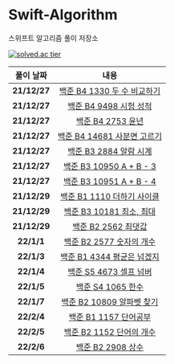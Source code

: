 # Swift-Algorithm
스위프트 알고리즘 풀이 저장소

<!--[![solved.ac tier](http://mazassumnida.wtf/api/generate_badge?boj=beans_bin)](https://solved.ac/beans_bin)-->
[![solved.ac tier](http://mazassumnida.wtf/api/v2/generate_badge?boj=beans_bin)](https://solved.ac/beans_bin)
<!--[![solved.ac tier](http://mazassumnida.wtf/api/mini/generate_badge?boj=beans_bin)](https://solved.ac/beans_bin)-->

|  <center>풀이 날짜</center> |  <center>내용</center> |  
|:--------|:--------:|
|<center>**21/12/27**</center> | <center> [백준 B4 1330 두 수 비교하기](https://beansbin.oopy.io/496b9cdb-f936-4180-b0c6-d1dd839b6281)</center> |
|<center>**21/12/27**</center> | <center> [백준 B4 9498 시험 성적](https://beansbin.oopy.io/e2d69fa3-127d-4b1b-b11d-a4bae2cc92e8)</center> |
|<center>**21/12/27**</center> | <center> [백준 B4 2753 윤년](https://beansbin.oopy.io/3b92cdd9-6e33-4ca6-87e9-2d3d786e7c63)</center> |
|<center>**21/12/27**</center> | <center> [백준 B4 14681 사분면 고르기](https://beansbin.oopy.io/84226774-d3cd-428d-9643-0bf49d8b8fe0)</center> |
|<center>**21/12/27**</center> | <center> [백준 B3 2884 알람 시계](https://beansbin.oopy.io/5a1a5ed6-80bb-45c9-8a92-7f4fd0df10d1)</center> |
|<center>**21/12/27**</center> | <center> [백준 B3 10950 A + B - 3](https://beansbin.oopy.io/0ab41935-3639-4923-a41d-13975981dc22)</center> |
|<center>**21/12/27**</center> | <center> [백준 B3 10951 A + B - 4](https://beansbin.oopy.io/9414ed71-0c14-4701-9182-7f9b337bf84d)</center> |
|<center>**21/12/29**</center> | <center> [백준 B1 1110 더하기 사이클](https://beansbin.oopy.io/5b9595ae-3ddf-4eab-8356-a7e6db5d49d1)</center> |
|<center>**21/12/29**</center> | <center> [백준 B3 10181 최소, 최대](https://beansbin.oopy.io/322bc5a9-83d3-4b12-bf9d-26a80d45dca4)</center> |
|<center>**21/12/29**</center> | <center> [백준 B2 2562 최댓값](https://beansbin.oopy.io/0c296cba-77c8-451b-b9dc-ec6de3a2d945)</center> |
|<center>**22/1/1**</center> | <center> [백준 B2 2577 숫자의 개수](https://beansbin.oopy.io/617f0915-4f17-49bf-915e-7814929d4dc9)</center> |
|<center>**22/1/3**</center> | <center> [백준 B1 4344 평균은 넘겠지](https://beansbin.oopy.io/035d932e-077c-41ae-98fb-9809ee89f67e)</center> |
|<center>**22/1/4**</center> | <center> [백준 S5 4673 셀프 넘버](https://beansbin.oopy.io/84f19250-f7de-4e62-a065-8a2d780346d9)</center> |
|<center>**22/1/5**</center> | <center> [백준 S4 1065 한수](https://beansbin.oopy.io/f1456830-bd6c-48b3-832c-4ec2c6d30948)</center> |
|<center>**22/1/7**</center> | <center> [백준 B2 10809 알파벳 찾기](https://beansbin.oopy.io/55c86a68-1379-4b61-9f5f-4d7d02afe3e7)</center> |
|<center>**22/2/4**</center> | <center> [백준 B1 1157 단어공부](https://beansbin.oopy.io/55c86a68-1379-4b61-9f5f-4d7d02afe3e7)</center> |
|<center>**22/2/5**</center> | <center> [백준 B2 1152 단어의 개수](https://beansbin.oopy.io/9978dfcc-8339-42e6-8752-ccdea65c823e)</center> |
|<center>**22/2/6**</center> | <center> [백준 B2 2908 상수](https://beansbin.oopy.io/28921502-88b4-44e0-8f04-264a614217f3)</center> |





